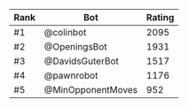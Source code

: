 Rank|Bot|Rating
---|---|---
#1|@colinbot|2095
#2|@OpeningsBot|1931
#3|@DavidsGuterBot|1517
#4|@pawnrobot|1176
#5|@MinOpponentMoves|952
